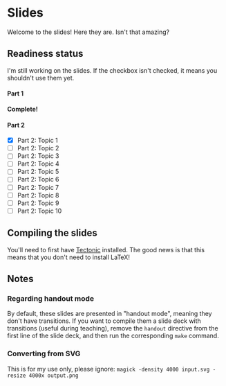 # Slides

Welcome to the slides! Here they are. Isn't that amazing?

## Readiness status

I'm still working on the slides. If the checkbox isn't checked, it means you shouldn't use them yet.

#### Part 1

**Complete!**

#### Part 2

- [x] Part 2: Topic 1
- [ ] Part 2: Topic 2
- [ ] Part 2: Topic 3
- [ ] Part 2: Topic 4
- [ ] Part 2: Topic 5
- [ ] Part 2: Topic 6
- [ ] Part 2: Topic 7
- [ ] Part 2: Topic 8
- [ ] Part 2: Topic 9
- [ ] Part 2: Topic 10

## Compiling the slides

You'll need to first have [Tectonic](https://tectonic-typesetting.github.io/en-US/) installed. The good news is that this means that you don't need to install LaTeX!

## Notes

### Regarding handout mode
By default, these slides are presented in "handout mode", meaning they don't have transitions. If you want to compile them a slide deck with transitions (useful during teaching), remove the `handout` directive from the first line of the slide deck, and then run the corresponding `make` command.

### Converting from SVG
This is for my use only, please ignore:
`magick -density 4000 input.svg -resize 4000x output.png`

